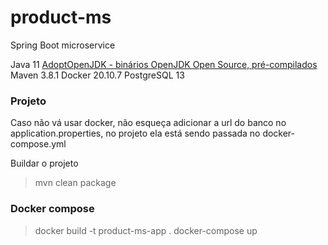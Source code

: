 
# product-ms
Spring Boot microservice

Java 11 [AdoptOpenJDK - binários OpenJDK Open Source, pré-compilados](https://adoptopenjdk.net/)
Maven 3.8.1
Docker 20.10.7
PostgreSQL 13
### Projeto

Caso não vá usar docker, não esqueça adicionar a url do banco no application.properties, no projeto ela está sendo passada no docker-compose.yml

Buildar o projeto
> mvn clean package

### Docker compose

> docker build -t product-ms-app .
> docker-compose up

